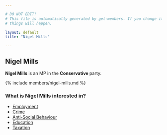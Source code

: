 ```yaml
---

# DO NOT EDIT!
# This file is automatically generated by get-members. If you change it, bad
# things will happen.

layout: default
title: "Nigel Mills"

---
```


## Nigel Mills

**Nigel Mills** is an MP in the **Conservative** party.

{% include members/nigel-mills.md %}

### What is Nigel Mills interested in?


* [Employment](/interests/employment.html)
* [Crime](/interests/crime.html)
* [Anti-Social Behaviour](/interests/anti-social-behaviour.html)
* [Education](/interests/education.html)
* [Taxation](/interests/taxation.html)
